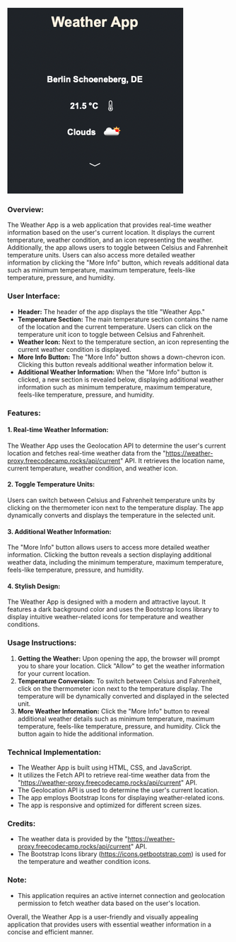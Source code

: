 ![Weather App](https://github.com/dbasdanis/weather_app/blob/main/weather-app.png)

### Overview:
The Weather App is a web application that provides real-time weather information based on the user's current location. It displays the current temperature, weather condition, and an icon representing the weather. Additionally, the app allows users to toggle between Celsius and Fahrenheit temperature units. Users can also access more detailed weather information by clicking the "More Info" button, which reveals additional data such as minimum temperature, maximum temperature, feels-like temperature, pressure, and humidity.

### User Interface:
- **Header:** The header of the app displays the title "Weather App."
- **Temperature Section:** The main temperature section contains the name of the location and the current temperature. Users can click on the temperature unit icon to toggle between Celsius and Fahrenheit.
- **Weather Icon:** Next to the temperature section, an icon representing the current weather condition is displayed.
- **More Info Button:** The "More Info" button shows a down-chevron icon. Clicking this button reveals additional weather information below it.
- **Additional Weather Information:** When the "More Info" button is clicked, a new section is revealed below, displaying additional weather information such as minimum temperature, maximum temperature, feels-like temperature, pressure, and humidity.

### Features:

#### 1. Real-time Weather Information:
The Weather App uses the Geolocation API to determine the user's current location and fetches real-time weather data from the "https://weather-proxy.freecodecamp.rocks/api/current" API. It retrieves the location name, current temperature, weather condition, and weather icon.

#### 2. Toggle Temperature Units:
Users can switch between Celsius and Fahrenheit temperature units by clicking on the thermometer icon next to the temperature display. The app dynamically converts and displays the temperature in the selected unit.

#### 3. Additional Weather Information:
The "More Info" button allows users to access more detailed weather information. Clicking the button reveals a section displaying additional weather data, including the minimum temperature, maximum temperature, feels-like temperature, pressure, and humidity.

#### 4. Stylish Design:
The Weather App is designed with a modern and attractive layout. It features a dark background color and uses the Bootstrap Icons library to display intuitive weather-related icons for temperature and weather conditions.

### Usage Instructions:
1. **Getting the Weather:** Upon opening the app, the browser will prompt you to share your location. Click "Allow" to get the weather information for your current location.
2. **Temperature Conversion:** To switch between Celsius and Fahrenheit, click on the thermometer icon next to the temperature display. The temperature will be dynamically converted and displayed in the selected unit.
3. **More Weather Information:** Click the "More Info" button to reveal additional weather details such as minimum temperature, maximum temperature, feels-like temperature, pressure, and humidity. Click the button again to hide the additional information.

### Technical Implementation:
- The Weather App is built using HTML, CSS, and JavaScript.
- It utilizes the Fetch API to retrieve real-time weather data from the "https://weather-proxy.freecodecamp.rocks/api/current" API.
- The Geolocation API is used to determine the user's current location.
- The app employs Bootstrap Icons for displaying weather-related icons.
- The app is responsive and optimized for different screen sizes.

### Credits:
- The weather data is provided by the "https://weather-proxy.freecodecamp.rocks/api/current" API.
- The Bootstrap Icons library (https://icons.getbootstrap.com) is used for the temperature and weather condition icons.

### Note:
- This application requires an active internet connection and geolocation permission to fetch weather data based on the user's location.

Overall, the Weather App is a user-friendly and visually appealing application that provides users with essential weather information in a concise and efficient manner.